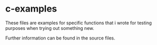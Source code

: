 # c-examples
These files are examples for specific functions that i wrote for testing purposes when trying out something new.

Further information can be found in the source files.

